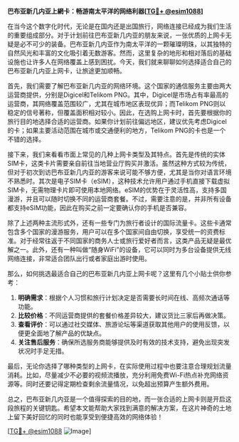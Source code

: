 **巴布亚新几内亚上網卡：畅游南太平洋的网络利器[[TG💪+ @esim1088](https://t.me/s/esim1088)]**

在当今这个数字化时代，无论是在国内还是出国旅行，网络连接已经成为我们生活的重要组成部分。对于计划前往巴布亚新几内亚的朋友来说，一张优质的上网卡无疑是必不可少的装备。巴布亚新几内亚作为南太平洋的一颗璀璨明珠，以其独特的自然风光和丰富的文化吸引着无数游客。然而，这里复杂的地形和相对落后的基础设施也让许多人在网络覆盖上感到困扰。今天，我们就来聊聊如何选择适合自己的巴布亚新几内亚上网卡，让旅途更加顺畅。

首先，我们需要了解巴布亚新几内亚的网络环境。这个国家的通信服务主要由两大运营商提供，分别是Digicel和Telikom PNG。其中，Digicel是市场占有率最高的运营商，其网络覆盖范围较广，尤其在城市地区表现优异；而Telikom PNG则以稳定的信号著称，但覆盖面积相对较小。因此，在选购上网卡时，首先要根据你的旅行目的地选择合适的运营商。如果你计划前往偏远地区，建议优先考虑Digicel的卡；如果主要活动范围在城市或交通便利的地方，Telikom PNG的卡也是一个不错的选择。

接下来，我们来看看市面上常见的几种上网卡类型及其特点。首先是传统的实体SIM卡，这类卡片需要亲自前往当地营业厅购买并激活。虽然这种方式较为传统，但对于初次到访巴布亚新几内亚的游客来说可能不够方便，尤其是当你对语言环境不熟悉时。其次是电子SIM卡（eSIM），这种技术允许用户通过手机直接下载虚拟SIM卡，无需物理卡片即可使用本地网络。eSIM的优势在于灵活性高，支持多国漫游，并且可以随时切换不同的运营商套餐。不过，需要注意的是，并非所有设备都支持eSIM功能，因此在购买之前一定要确认你的手机是否兼容。

除了上述两种主流形式外，还有一些专门为旅行者设计的国际流量卡。这些卡通常包含多个国家的漫游服务，用户可以在多个国家间自由切换，享受统一的资费标准。对于经常往返于不同国家的商务人士或旅行爱好者而言，这类产品无疑是最优解之一。此外，还有一种叫做“随身WiFi”的设备，它可以同时为多台设备提供无线网络连接，非常适合团队出行或者家庭出游时使用。

那么，如何挑选最适合自己的巴布亚新几内亚上网卡呢？这里有几个小贴士供你参考：
1. **明确需求**：根据个人习惯和旅行计划决定是否需要长时间在线、高频次通话等功能。
2. **比较价格**：不同运营商提供的套餐价格差异较大，建议货比三家后再做决策。
3. **查看评价**：可以通过社交媒体、旅游论坛等渠道获取其他用户的使用反馈，以便更全面地了解产品的优缺点。
4. **关注售后服务**：确保所选服务商能够提供及时有效的技术支持，避免出现突发状况时手足无措。

最后，无论你选择了哪种类型的上网卡，在实际使用过程中也要注意合理规划流量消耗。比如，尽量减少不必要的视频流播放，充分利用免费Wi-Fi热点补充网络资源等。同时还要记得定期检查剩余流量情况，以免超出预算产生额外费用。

总之，巴布亚新几内亚是一个值得探索的目的地，而一张合适的上网卡则是开启这段旅程的关键钥匙。希望本文能帮助大家找到满意的解决方案，在这片神奇的土地上留下美好回忆的同时也能享受到便捷高效的网络体验！

[[TG💪+ @esim1088](https://t.me/s/esim1088) ![Image](https://i.postimg.cc/4NQfJmqS/Snipaste-2025-05-13-00-14-12.png)]